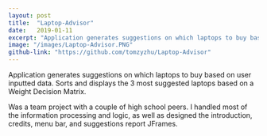 ```yaml
---
layout: post
title:  "Laptop-Advisor"
date:   2019-01-11
excerpt: "Application generates suggestions on which laptops to buy based on user inputted data. Sorts and displays the 3 most suggested laptops based on a Weight Decision Matrix."
image: "/images/Laptop-Advisor.PNG"
github-link: "https://github.com/tomzyzhu/Laptop-Advisor"
---
```

Application generates suggestions on which laptops to buy based on user inputted data. Sorts and displays the 3 most suggested laptops based on a Weight Decision Matrix.

Was a team project with a couple of high school peers. I handled most of the information processing and logic, as well as designed the introduction, credits, menu bar, and suggestions report JFrames. 


